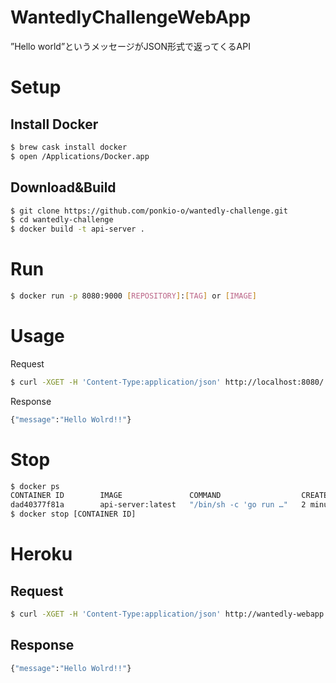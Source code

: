# WantedlyChallengeWebApp
”Hello world”というメッセージがJSON形式で返ってくるAPI

# Setup
## Install Docker

```sh
$ brew cask install docker
$ open /Applications/Docker.app
```

## Download&Build

```sh
$ git clone https://github.com/ponkio-o/wantedly-challenge.git
$ cd wantedly-challenge
$ docker build -t api-server .
```

# Run
```sh
$ docker run -p 8080:9000 [REPOSITORY]:[TAG] or [IMAGE]
```

# Usage
Request
```sh
$ curl -XGET -H 'Content-Type:application/json' http://localhost:8080/
```

Response
```sh
{"message":"Hello Wolrd!!"}
```

# Stop
```sh
$ docker ps
CONTAINER ID        IMAGE               COMMAND                  CREATED             STATUS              PORTS                    NAMES
dad40377f81a        api-server:latest   "/bin/sh -c 'go run …"   2 minutes ago       Up 2 minutes        0.0.0.0:8080->9000/tcp   unruffled_beaver
$ docker stop [CONTAINER ID]
```

# Heroku

## Request
```sh
$ curl -XGET -H 'Content-Type:application/json' http://wantedly-webapp.herokuapp.com/
```

## Response
```sh
{"message":"Hello Wolrd!!"}
```
